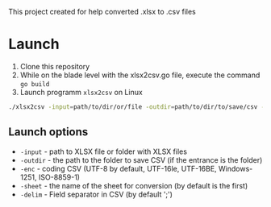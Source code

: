 This project created for help converted .xlsx to .csv files

# Launch
1. Clone this repository
2. While on the blade level with the xlsx2csv.go file, execute the command `go build`
3. Launch programm `xlsx2csv` on Linux

```bash
./xlsx2csv -input=path/to/dir/or/file -outdir=path/to/dir/to/save/csv -enc=utf8
```
## Launch options
 -  `-input` - path to XLSX file or folder with XLSX files 
 - `-outdir` - the path to the folder to save CSV (if the entrance is the folder)
 - `-enc` - coding CSV (UTF-8 by default, UTF-16le, UTF-16BE, Windows-1251, ISO-8859-1)
 - `-sheet` - the name of the sheet for conversion (by default is the first)
 - `-delim` - Field separator in CSV (by default ';')
